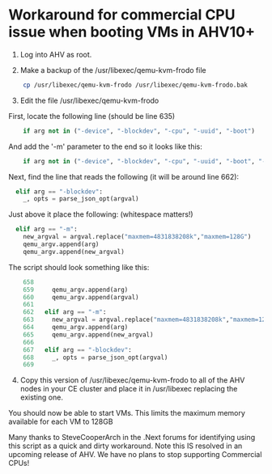 # Workaround for commercial CPU issue when booting VMs in AHV10+

1. Log into AHV as root.   

2. Make a backup of the /usr/libexec/qemu-kvm-frodo file

```bash
    cp /usr/libexec/qemu-kvm-frodo /usr/libexec/qemu-kvm-frodo.bak
```

3. Edit the file /usr/libexec/qemu-kvm-frodo 

First, locate the following line (should be line 635)

```python
    if arg not in ("-device", "-blockdev", "-cpu", "-uuid", "-boot")
```

And add the '-m' parameter to the end so it looks like this:

```python
    if arg not in ("-device", "-blockdev", "-cpu", "-uuid", "-boot", "-m")
```

Next, find the line that reads the following (it will be around line 662):

```python
  elif arg == "-blockdev":
    _, opts = parse_json_opt(argval)
```

Just above it place the following:  (whitespace matters!)

```python
  elif arg == "-m":
    new_argval = argval.replace("maxmem=4831838208k","maxmem=128G")
    qemu_argv.append(arg)
    qemu_argv.append(new_argval)
```

The script should look something like this:

```python
    658
    659     qemu_argv.append(arg)
    660     qemu_argv.append(argval)
    661
    662   elif arg == "-m":
    663     new_argval = argval.replace("maxmem=4831838208k","maxmem=128G")
    664     qemu_argv.append(arg)
    665     qemu_argv.append(new_argval)
    666
    667   elif arg == "-blockdev":
    668     _, opts = parse_json_opt(argval)
    669
```

4.  Copy this version of /usr/libexec/qemu-kvm-frodo to all of the AHV nodes in your CE cluster and place it in /usr/libexec replacing the existing one.

You should now be able to start VMs.   This limits the maximum memory available for each VM to 128GB

Many thanks to SteveCooperArch in the .Next forums for identifying using this script as a quick and dirty workaround.   Note this IS resolved in an upcoming release of AHV.   We have no plans to stop supporting Commercial CPUs!
